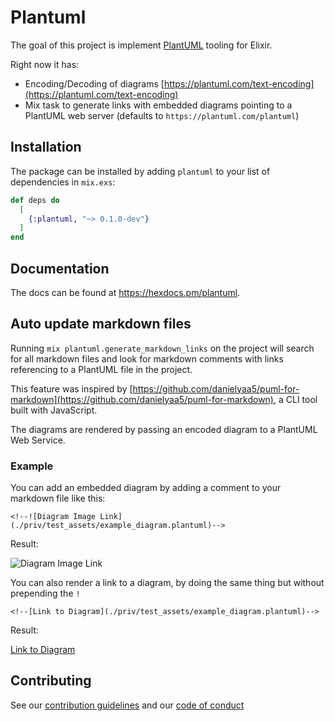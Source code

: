# Plantuml

The goal of this project is implement [PlantUML](https://plantuml.com/) tooling for Elixir.

Right now it has:

- Encoding/Decoding of diagrams [https://plantuml.com/text-encoding](https://plantuml.com/text-encoding)
- Mix task to generate links with embedded diagrams pointing to a PlantUML web server (defaults to `https://plantuml.com/plantuml`)

## Installation

The package can be installed by adding `plantuml` to your list of dependencies in `mix.exs`:

```elixir
def deps do
  [
    {:plantuml, "~> 0.1.0-dev"}
  ]
end
```

## Documentation

The docs can be found at <https://hexdocs.pm/plantuml>.

## Auto update markdown files

Running `mix plantuml.generate_markdown_links` on the project will search for all markdown files and look for markdown comments
with links referencing to a PlantUML file in the project.

This feature was inspired by [https://github.com/danielyaa5/puml-for-markdown](https://github.com/danielyaa5/puml-for-markdown), a CLI tool built with JavaScript.

The diagrams are rendered by passing an encoded diagram to a PlantUML Web Service.

### Example

You can add an embedded diagram by adding a comment to your markdown file like this:

```
<!--![Diagram Image Link](./priv/test_assets/example_diagram.plantuml)-->
```

Result:

![Diagram Image Link](https://plantuml.com/plantuml/png/JP4v3iCW44NxEGKNI16lKeh8MUj4oWKmfa1om86XyEs36JiP2dZwJupueWieFSRt25CwZJAJj2WUZ6KGT-T0AdHUq3en9hs7taKxI3ylsPan-GAKi-ZTcEzS69ClGLiqEDFC6sFo5GmIPI-3Nh8hO_9rcZ-EMg5nDgJvVoRVm2VggDStFncJRo5jOdVCNSH1l9p8XLbSKBprPAOaipPaeY91rLXUKxvLOgRPHlqACDbcbuj0f-sm_DeN)

You can also render a link to a diagram, by doing the same thing but without prepending the `!`

```
<!--[Link to Diagram](./priv/test_assets/example_diagram.plantuml)-->
```

Result:

[Link to Diagram](https://plantuml.com/plantuml/png/JP4v3iCW44NxEGKNI16lKeh8MUj4oWKmfa1om86XyEs36JiP2dZwJupueWieFSRt25CwZJAJj2WUZ6KGT-T0AdHUq3en9hs7taKxI3ylsPan-GAKi-ZTcEzS69ClGLiqEDFC6sFo5GmIPI-3Nh8hO_9rcZ-EMg5nDgJvVoRVm2VggDStFncJRo5jOdVCNSH1l9p8XLbSKBprPAOaipPaeY91rLXUKxvLOgRPHlqACDbcbuj0f-sm_DeN)

## Contributing

See our [contribution guidelines](https://github.com/ceolinrenato/plantuml/blob/main/CONTRIBUTING.md) and our [code of conduct](https://github.com/ceolinrenato/plantuml/blob/main/CODE_OF_CONDUCT.md)
